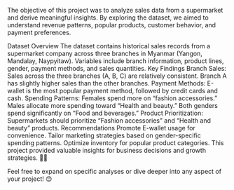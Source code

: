 The objective of this project was to analyze sales data from a supermarket and derive meaningful insights. By exploring the dataset, we aimed to understand revenue patterns, popular products, customer behavior, and payment preferences.

Dataset Overview
The dataset contains historical sales records from a supermarket company across three branches in Myanmar (Yangon, Mandalay, Naypyitaw).
Variables include branch information, product lines, gender, payment methods, and sales quantities.
Key Findings
Branch Sales:
Sales across the three branches (A, B, C) are relatively consistent.
Branch A has slightly higher sales than the other branches.
Payment Methods:
E-wallet is the most popular payment method, followed by credit cards and cash.
Spending Patterns:
Females spend more on “fashion accessories.”
Males allocate more spending toward “Health and beauty.”
Both genders spend significantly on “Food and beverages.”
Product Prioritization:
Supermarkets should prioritize “Fashion accessories” and “Health and beauty” products.
Recommendations
Promote E-wallet usage for convenience.
Tailor marketing strategies based on gender-specific spending patterns.
Optimize inventory for popular product categories.
This project provided valuable insights for business decisions and growth strategies. 🌟🛒

Feel free to expand on specific analyses or dive deeper into any aspect of your project! 😊
